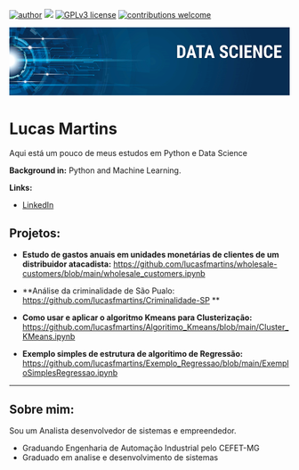 [![author](https://img.shields.io/badge/author-lucasfmartins-red.svg)](https://www.linkedin.com/in/lucas-martins-b4720815a/) [![](https://img.shields.io/badge/python-3.7+-blue.svg)](https://www.python.org/downloads/release/python-365/) [![GPLv3 license](https://img.shields.io/badge/License-GPLv3-blue.svg)](http://perso.crans.org/besson/LICENSE.html) [![contributions welcome](https://img.shields.io/badge/contributions-welcome-brightgreen.svg?style=flat)](https://github.com/carlosfab/data_science/issues)

<p align="center">
  <img src="banner.png" >
</p>

# Lucas Martins
Aqui está um pouco de meus estudos em Python e Data Science

**Background in:** Python and Machine Learning.

**Links:**
* [LinkedIn](https://www.linkedin.com/in/lucas-martins-b4720815a/)



## Projetos:

 * **Estudo de gastos anuais em unidades monetárias de clientes de um distribuidor atacadista:** https://github.com/lucasfmartins/wholesale-customers/blob/main/wholesale_customers.ipynb
 
 * **Análise da criminalidade de São Pualo: https://github.com/lucasfmartins/Criminalidade-SP **
 
 * **Como usar e aplicar o algoritmo Kmeans para Clusterização:** https://github.com/lucasfmartins/Algoritimo_Kmeans/blob/main/Cluster_KMeans.ipynb
 
 * **Exemplo simples de estrutura de algoritimo de Regressão:** https://github.com/lucasfmartins/Exemplo_Regressao/blob/main/ExemploSimplesRegressao.ipynb

---
## Sobre mim:
Sou um Analista desenvolvedor de sistemas e empreendedor.

* Graduando Engenharia de Automação Industrial pelo CEFET-MG
* Graduado em analise e desenvolvimento de sistemas




